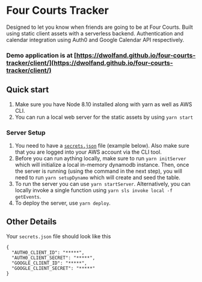 # Four Courts Tracker

Designed to let you know when friends are going to be at Four Courts. Built using static client assets with a serverless backend. Authentication and calendar integration using Auth0 and Google Calendar API respectively.

### Demo application is at [https://dwolfand.github.io/four-courts-tracker/client/](https://dwolfand.github.io/four-courts-tracker/client/)

## Quick start

1. Make sure you have Node 8.10 installed along with yarn as well as AWS CLI.
1. You can run a local web server for the static assets by using `yarn start`

### Server Setup
1. You need to have a [`secrets.json`](#other-details) file (example below). Also make sure that you are logged into your AWS account via the CLI tool.
1. Before you can run aything locally, make sure to run `yarn initServer` which will initialize a local in-memory dynamodb instance. Then, once the server is running (using the command in the next step), you will need to run `yarn setupDynamo` which will create and seed the table.
1. To run the server you can use `yarn startServer`. Alternatively, you can locally invoke a single function using `yarn sls invoke local -f getEvents`. 
1. To deploy the server, use `yarn deploy`.

## Other Details
Your `secrets.json` file should look like this
```
{
  "AUTH0_CLIENT_ID": "*****",
  "AUTH0_CLIENT_SECRET": "*****",
  "GOOGLE_CLIENT_ID": "*****",
  "GOOGLE_CLIENT_SECRET": "*****"
}
```
